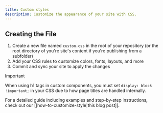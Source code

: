 ```yaml
---
title: Custom styles
description: Customize the appearance of your site with CSS.
---
```


## Creating the File

1. Create a new file named `custom.css` in the root of your repository (or the root directory of you're site's content if you're publishing from a subfolder)
2. Add your CSS rules to customize colors, fonts, layouts, and more
3. Commit and sync your site to apply the changes

> [!important]
> When using h1 tags in custom components, you must set `display: block !important;` in your CSS due to how page titles are handled internally.

For a detailed guide including examples and step-by-step instructions, check out our [[how-to-customize-style|this blog post]].